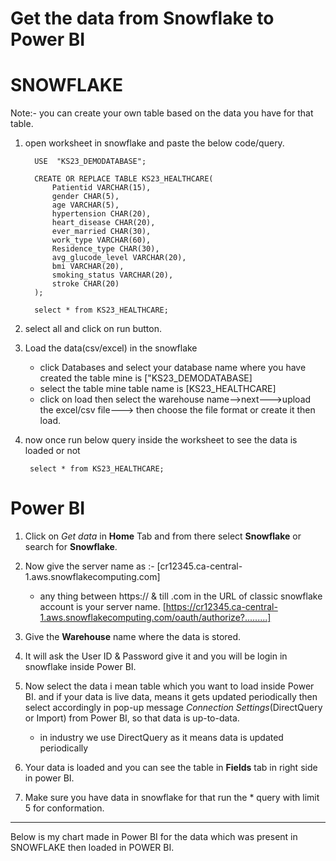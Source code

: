 # Get the data from Snowflake to Power BI



SNOWFLAKE
===
Note:- you can create your own table based on the data you have for that table.
1. open worksheet in snowflake and paste the below code/query.

         USE  "KS23_DEMODATABASE";

         CREATE OR REPLACE TABLE KS23_HEALTHCARE(
             Patientid VARCHAR(15),
             gender CHAR(5),
             age VARCHAR(5),
             hypertension CHAR(20),
             heart_disease CHAR(20),
             ever_married CHAR(30),
             work_type VARCHAR(60),
             Residence_type CHAR(30),
             avg_glucode_level VARCHAR(20),
             bmi VARCHAR(20),
             smoking_status VARCHAR(20),
             stroke CHAR(20)
         );

         select * from KS23_HEALTHCARE;
 

2. select all and click on run button.

3. Load the data(csv/excel) in the snowflake
    - click Databases and select your database name where you have created the table mine is ["KS23_DEMODATABASE]
    - select the table mine table name is [KS23_HEALTHCARE]
    - click on load then select the warehouse name-->next--->upload the excel/csv file---> then choose the file format or create it then load.
4. now once run below query inside the worksheet to see the data is loaded or not
        
        select * from KS23_HEALTHCARE;



Power BI
===
1. Click on *Get data* in **Home** Tab and from there select **Snowflake** or search for **Snowflake**.
2. Now give the server name as :- [cr12345.ca-central-1.aws.snowflakecomputing.com]
    - any thing between https:// & till .com in the URL of classic snowflake account is your server name.
    [https://cr12345.ca-central-1.aws.snowflakecomputing.com/oauth/authorize?.........]
3. Give the **Warehouse** name where the data is stored.
4. It will ask the User ID & Password give it and you will be login in snowflake inside Power BI.
5. Now select the data i mean table which you want to load inside Power BI. and if your data is live data, means it gets updated periodically then select accordingly in pop-up message *Connection Settings*(DirectQuery or Import) from Power BI, so that data is up-to-data.
    - in industry we use DirectQuery as it means data is updated periodically
6. Your data is loaded and you can see the table in **Fields** tab in right side in power BI.

7. Make sure you have data in snowflake for that run the * query with limit 5 for conformation.

------
Below is my chart made in Power BI for the data which was present in SNOWFLAKE then loaded in POWER BI.

